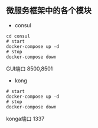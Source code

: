 微服务框架中的各个模块
---
- consul
```shell script
cd consul
# start
docker-compose up -d
# stop
docker-compose down
```
GUI端口 8500,8501
- kong
```shell script
# start
docker-compose up -d
# stop
docker-compose down
```
konga端口 1337
